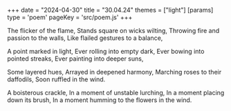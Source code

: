 +++
date = "2024-04-30"
title = "30.04.24"
themes = ["light"]
[params]
  type = 'poem'
  pageKey = 'src/poem.js'
+++

The flicker of the flame,
Stands square on wicks wilting,
Throwing fire and passion to the walls,
Like flailed gestures to a balance,

A point marked in light,
Ever rolling into empty dark,
Ever bowing into pointed streaks,
Ever painting into deeper suns,

Some layered hues,
Arrayed in deepened harmony,
Marching roses to their daffodils,
Soon ruffled in the wind.

A boisterous crackle,
In a moment of unstable lurching,
In a moment placing down its brush,
In a moment humming to the flowers in the wind.
